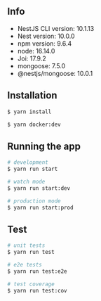 
## Info

* NestJS CLI version: 10.1.13
* Nest version: 10.0.0
* npm version: 9.6.4
* node: 16.14.0
* Joi: 17.9.2
* mongoose: 7.5.0
* @nestjs/mongoose: 10.0.1

## Installation

```bash
$ yarn install

$ yarn docker:dev
```

## Running the app

```bash
# development
$ yarn run start

# watch mode
$ yarn run start:dev

# production mode
$ yarn run start:prod
```

## Test

```bash
# unit tests
$ yarn run test

# e2e tests
$ yarn run test:e2e

# test coverage
$ yarn run test:cov
```
